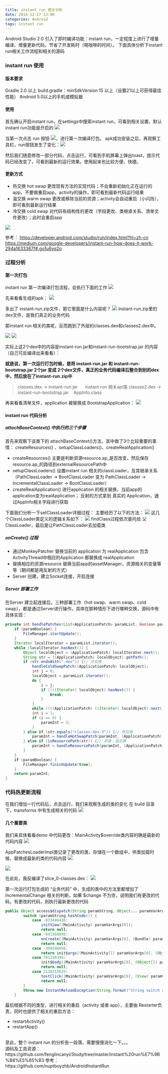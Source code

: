 ```yaml
---
title: instant run 相关分析
date: 2016-12-17 13:00
categories: Android
tags: instant run
---
```

Android Studio 2.0 引入了即时编译功能：instant run，一定程度上进行了增量编译、增量更新代码，节省了开发耗时（喝咖啡的时间）。
下面具体分析下instant run相关工作流程和相关的源码

### instant run 使用
#### 版本要求
Gradle 2.0 以上
build.gradle：minSdkVersion 15 以上（设置21以上可获得最佳性能）
Android 5.0以上的手机或模拟器

#### 使用
首先确认开启instant run，在settings中搜索instant run，可看到相关设置，默认instant run功能是开启的
![](http://7xr1vo.com1.z0.glb.clouddn.com/Image.png)

当第一次点击 run 按钮 ![](http://7xr1vo.com1.z0.glb.clouddn.com/Image1.png)，进行第一次编译打包。
apk成功安装之后，再观察工具栏，run按钮发生了变化：![](http://7xr1vo.com1.z0.glb.clouddn.com/Image2.png)

然后我们随意修改一部分代码，点击运行，可看到手机屏幕上弹出toast，提示代码已经改变了，可看到最新的运行效果。使用起来也比较方便、快捷。

#### 更新方式
 * 热交换 hot swap
更改现有方法的实现代码；不会重新初始化正在运行的app，不要做重启app，activity的操作，即可看到最新代码运行结果
 * 温交换 warm swap
更改或移除当前的资源；activity会自动重启（小闪烁），即可看到最新运行结果
 * 冷交换 cold swap
 对代码有结构性的更改（字段更改、类继承关系、清单文件更改）；此时会重启app

![](http://7xr1vo.com1.z0.glb.clouddn.com/1-Y-gIucAGyqQscMdXuHaSiA.png)

参考：
https://developer.android.com/studio/run/index.html?hl=zh-cn
https://medium.com/google-developers/instant-run-how-does-it-work-294a1633367f#.go1u6yq2o

### 过程分析
#### 第一次打包
instant run 第一次编译打包流程，会执行下面的工作
![](http://7xr1vo.com1.z0.glb.clouddn.com/1-U2tXGUWaeDU7L3u9Z_U0fw.png)

先来看看生成的apk：
![](http://7xr1vo.com1.z0.glb.clouddn.com/instant%20run%20apk.png)
 
 多出了 instant-run.zip文件，那它里面是什么内容呢？
 ![](http://7xr1vo.com1.z0.glb.clouddn.com/instant%20run%20zip%20class.png)
 instant-run.zip里的dex文件，是我们真正的业务代码

 那instant run 相关的类呢，反而跑到了外层的classes.dex和classes2.dex中。
 
![](http://7xr1vo.com1.z0.glb.clouddn.com/%E6%97%A0%E6%A0%87%E9%A2%98.png)
![](http://7xr1vo.com1.z0.glb.clouddn.com/instant%20run%20%E7%9B%B8%E5%85%B3jar.png)

实际上这2个dex中的内容是instant-run.jar和instant-run-bootstrap.jar 的内容（自己可反编译出来看看）：

**就是说，第一次运行打包时候，是将 instant-run.jar 和 instant-run-bootstrap.jar 2个jar 变成 2个dex文件，真正的业务代码编译后整合到别的dex中，然后放在了instant-run.zip中**
> classes.dex  ->   instant-run.jar &nbsp;&nbsp;&nbsp;&nbsp; instant run 相关api类
> classes2.dex  ->  instant-run-bootstrap.jar   &nbsp;&nbsp;  AppInfo.class

再来看看清单文件，application 被替换成 BootstrapApplication：
![](http://7xr1vo.com1.z0.glb.clouddn.com/instant%20run%20application.png)

#### instant run 代码分析
##### attachBaseContext() 中执行的三个步骤
首先来观察下该类下的 attachBaseContext()方法，其中做了3个比较重要的事情：
createResources() 、setupClassLoaders()、createRealApplication()

* createResources() 
主要是判断资源resource.ap_是否改变，然后保存resource.ap_的路径到externalResourcePath中
* setupClassLoaders()
设置instant run 相关的classLoader，及其继承关系（PathClassLoader -> BootClassLoader   变为  PathClassLoader -> IncrementalClassLoader -> BootClassLoader）
* createRealApplication()
进行application 的相关替换，当前app的application变为realApplication；
反射的方式拿到 真实的 Application，通过AppInfo相关字段进行获取


下面我们分析一下setClassLoader详细过程：
主要经历了以下的方法：
![](http://7xr1vo.com1.z0.glb.clouddn.com/instant%20run%20%E8%AE%BE%E7%BD%AE%E7%88%B6classloader%E8%BF%87%E7%A8%8B.png)
这几个ClassLoader类定义的逻辑关系如下：
![](http://7xr1vo.com1.z0.glb.clouddn.com/instant-run%E7%9B%B8%E5%85%B3classLoader%E5%AE%9A%E4%B9%89.png)
findClass过程依次委托给 父ClassLoader，最后是让PathClassLoader去加载类

##### onCreate() 过程
* 通过MonkeyPatcher 替换当前的 application 为 realApplication
包含ActivityThread中相应的Application 都替换成 realApplication
* 替换相应的资源resource
替换当前app的assetManager，资源相关的变量等等（期间都是用反射的方式）
* Server 创建，建立Socket连接，开启连接

##### Server 部署工作
在Server 建立起连接后，三种部署工作（hot swap、warm swap、cold swap），都是通过Server进行操作。具体在那种情形下进行哪种交换，源码中有具体实现：

``` java
private int handlePatches(List<ApplicationPatch> paramList, boolean paramBoolean, int paramInt) {
    if (paramBoolean) {
        FileManager.startUpdate();
    }
    Iterator localIterator = paramList.iterator();
    while (localIterator.hasNext()) {
        Object localObject = (ApplicationPatch) localIterator.next();
        String str = ((ApplicationPatch) localObject).getPath();
        if (str.endsWith(".dex")) {// 冷交换
            handleColdSwapPatch((ApplicationPatch) localObject);
            int j = 0;
            localObject = paramList.iterator();
            do {
                i = j;
                if (!((Iterator) localObject).hasNext()) {
                    break;
                }
            }
            while (!((ApplicationPatch) ((Iterator) localObject).next()).getPath().equals("classes.dex.3"));
            int i = 1;
            if (i == 0) {
                paramInt = 3;
            }
        } else if (str.equals("classes.dex.3")) {// 热交换
            paramInt = handleHotSwapPatch(paramInt, (ApplicationPatch) localObject);
        } else if (isResourcePath(str)) {// 资源：温交换
            paramInt = handleResourcePatch(paramInt, (ApplicationPatch) localObject, str);
        }
    }
    if (paramBoolean) {
        FileManager.finishUpdate(true);
    }
    return paramInt;
}
```
### 代码热更新流程
在我们增加一行代码后，点击运行，我们来观察生成的类的变化
在 build 目录下，transforms 中有生成相关的代码
![](http://7xr1vo.com1.z0.glb.clouddn.com/instant-run%E6%9C%89%E4%BB%A3%E7%A0%81%E5%8F%98%E6%9B%B4%E6%97%B6%E6%96%B0%E7%94%9F%E6%88%90.png)

#### 几个重要类
我们来具体看看demo 中代码更改：MainActivity$override类内容的确是最新的代码内容
![](http://7xr1vo.com1.z0.glb.clouddn.com/instant%20run%20%E5%A2%9E%E5%8A%A0%E7%9A%84%E4%BB%A3%E7%A0%81override%E7%B1%BB.png)

AppPatchesLoaderImpl类记录了更改的类，存储在一个数组中，供类加载时候，替换成最新的类的代码内容
![](http://7xr1vo.com1.z0.glb.clouddn.com/instant%20run%20%E5%8F%98%E5%8C%96%E7%9A%84%E7%B1%BB%E6%95%B0%E7%BB%84%E5%AD%98%E5%82%A8.png)

![](http://7xr1vo.com1.z0.glb.clouddn.com/instant-run%20patch%E7%9B%B8%E5%85%B3.png)

在此处，我反编译了slice_0-classes.dex：
 ![](http://7xr1vo.com1.z0.glb.clouddn.com/instant%20run%E7%AC%AC%E4%B8%80%E6%AC%A1%E6%89%93%E5%8C%85%E7%BB%93%E6%9E%9C.png)

第一次运行打包生成的 “业务代码” 中，生成的类中的方法里都增加了 IncrementalChange 相关的判断，如果 $change 不为空，说明我们有更改的代码，有更改的代码，则执行最新更改的代码

``` java
public Object access$dispatch(String paramString, Object... paramVarArgs) {
        switch (paramString.hashCode()) {
            case -833446436:
                initView((MainActivity) paramVarArgs[0]);
                return null;
            case -641568046:
                onCreate((MainActivity) paramVarArgs[0], (Bundle) paramVarArgs[1]);
                return null;
            case -399296056:
                return init$args((MainActivity[]) paramVarArgs[0], (Object[]) paramVarArgs[1]);
            case 781336394:
                init$body((MainActivity) paramVarArgs[0], (Object[]) paramVarArgs[1]);
                return null;
            case 2118315029:
                testClick((MainActivity) paramVarArgs[0], (View) paramVarArgs[1]);
                return null;
        }
        throw new InstantReloadException(String.format("String switch could not find '%s' with hashcode %s in %s", new Object[]{paramString, Integer.valueOf(paramString.hashCode()), "com/geng/myapplication/MainActivity"}));
    }
```
最后根据不同的类型，进行相关的重启（activity 或者 app），主要由 Restarter负责，同时也提供了相关的重启方法：
* restartActivity()
* restartApp()

<br>
至此，整个 instant run 的分析告一段落，需要慢慢消化一下。。。

<br>
源码及工具资源：
https://github.com/fenglincanyi/Study/tree/master/instant%20run%E7%9B%B8%E5%85%B3
参考：
https://github.com/nuptboyzhb/AndroidInstantRun
